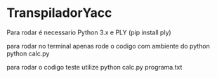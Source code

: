 # TranspiladorYacc

Para rodar é necessario Python 3.x e PLY (pip install ply)

para rodar no terminal apenas rode o codigo com ambiente do python
python calc.py

para rodar o codigo teste utilize
python calc.py programa.txt
